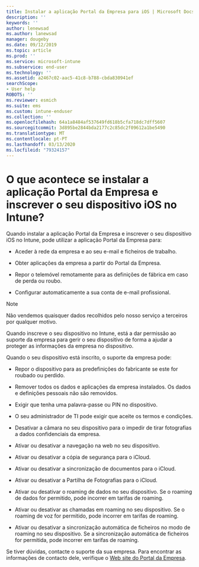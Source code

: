 ```yaml
---
title: Instalar a aplicação Portal da Empresa para iOS | Microsoft Docs
description: ''
keywords: ''
author: lenewsad
ms.author: lanewsad
manager: dougeby
ms.date: 09/12/2019
ms.topic: article
ms.prod: ''
ms.service: microsoft-intune
ms.subservice: end-user
ms.technology: ''
ms.assetid: a2467c02-aac5-41c8-b788-cbda830941ef
searchScope:
- User help
ROBOTS: ''
ms.reviewer: esmich
ms.suite: ems
ms.custom: intune-enduser
ms.collection: ''
ms.openlocfilehash: 64a1a8484af537649fd618b5cfa718dc7dff5607
ms.sourcegitcommit: 3d895be2844bda2177c2c85dc2f09612a1be5490
ms.translationtype: MT
ms.contentlocale: pt-PT
ms.lasthandoff: 03/13/2020
ms.locfileid: "79324157"
---
```

# <a name="what-happens-if-you-install-the-company-portal-app-and-enroll-your-ios-device-in-intune"></a>O que acontece se instalar a aplicação Portal da Empresa e inscrever o seu dispositivo iOS no Intune?

Quando instalar a aplicação Portal da Empresa e inscrever o seu dispositivo iOS no Intune, pode utilizar a aplicação Portal da Empresa para:

- Aceder à rede da empresa e ao seu e-mail e ficheiros de trabalho.

- Obter aplicações da empresa a partir do Portal da Empresa.

- Repor o telemóvel remotamente para as definições de fábrica em caso de perda ou roubo.

- Configurar automaticamente a sua conta de e-mail profissional.

> [!NOTE]
> Não vendemos quaisquer dados recolhidos pelo nosso serviço a terceiros por qualquer motivo.  

Quando inscreve o seu dispositivo no Intune, está a dar permissão ao suporte da empresa para gerir o seu dispositivo de forma a ajudar a proteger as informações da empresa no dispositivo.  

Quando o seu dispositivo está inscrito, o suporte da empresa pode:

- Repor o dispositivo para as predefinições do fabricante se este for roubado ou perdido.

- Remover todos os dados e aplicações da empresa instalados. Os dados e definições pessoais não são removidos.

- Exigir que tenha uma palavra-passe ou PIN no dispositivo.

- O seu administrador de TI pode exigir que aceite os termos e condições.

- Desativar a câmara no seu dispositivo para o impedir de tirar fotografias a dados confidenciais da empresa.

- Ativar ou desativar a navegação na web no seu dispositivo.

- Ativar ou desativar a cópia de segurança para o iCloud.

- Ativar ou desativar a sincronização de documentos para o iCloud.

- Ativar ou desativar a Partilha de Fotografias para o iCloud.

- Ativar ou desativar o roaming de dados no seu dispositivo. Se o roaming de dados for permitido, pode incorrer em tarifas de roaming.

- Ativar ou desativar as chamadas em roaming no seu dispositivo. Se o roaming de voz for permitido, pode incorrer em tarifas de roaming.

- Ativar ou desativar a sincronização automática de ficheiros no modo de roaming no seu dispositivo. Se a sincronização automática de ficheiros for permitida, pode incorrer em tarifas de roaming.



Se tiver dúvidas, contacte o suporte da sua empresa. Para encontrar as informações de contacto dele, verifique o [Web site do Portal da Empresa](https://go.microsoft.com/fwlink/?linkid=2010980).
